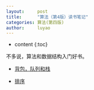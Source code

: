 ```yaml
---
layout:     post
title:      "算法（第4版）读书笔记"
categories: 算法(第四版)
author:     luyao
---
```


* content
{:toc}

不多说，算法和数据结构入门好书。




* [背包，队列和栈](2017-09-02-bag-queue-stack.md)

* [排序](2017-10-10-sort.md)
